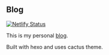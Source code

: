 ## Blog

[![Netlify Status](https://api.netlify.com/api/v1/badges/936e3c8e-1ddc-4b0d-939f-fb24e3b779d6/deploy-status)](https://app.netlify.com/sites/shiveenp/deploys)

This is my personal [blog](https://shiveenp.com).

Built with hexo and uses cactus theme. 
